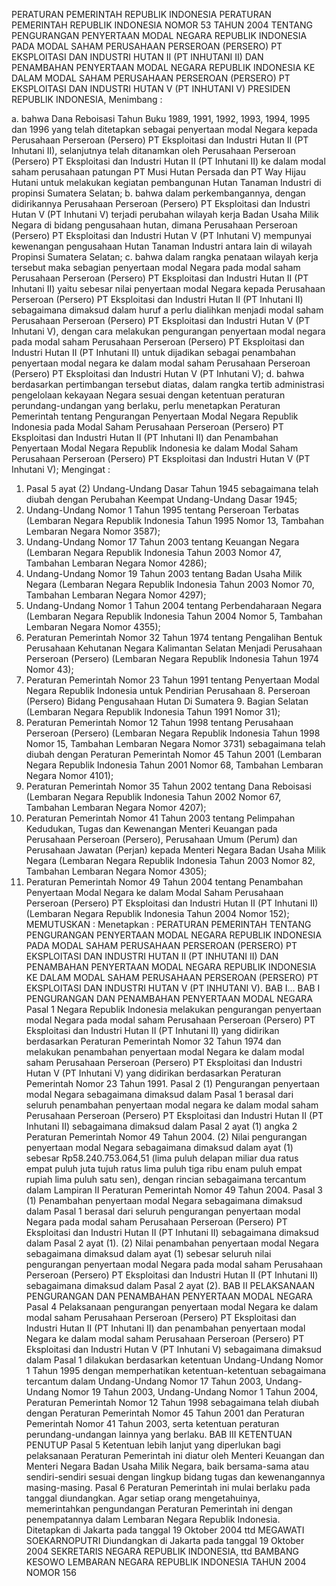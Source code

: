 PERATURAN PEMERINTAH REPUBLIK INDONESIA PERATURAN PEMERINTAH REPUBLIK INDONESIA NOMOR 53 TAHUN 2004 TENTANG PENGURANGAN PENYERTAAN MODAL NEGARA REPUBLIK INDONESIA PADA MODAL SAHAM PERUSAHAAN PERSEROAN (PERSERO) PT EKSPLOITASI DAN INDUSTRI HUTAN II (PT INHUTANI II) DAN PENAMBAHAN PENYERTAAN MODAL NEGARA REPUBLIK INDONESIA KE DALAM MODAL SAHAM PERUSAHAAN PERSEROAN (PERSERO) PT EKSPLOITASI DAN INDUSTRI HUTAN V (PT INHUTANI V) PRESIDEN REPUBLIK INDONESIA,
Menimbang :

a. bahwa Dana Reboisasi Tahun Buku 1989, 1991, 1992, 1993, 1994, 1995 dan 1996 yang telah ditetapkan sebagai penyertaan modal Negara kepada Perusahaan Perseroan (Persero) PT Eksploitasi dan Industri Hutan II (PT Inhutani II), selanjutnya telah ditanamkan oleh Perusahaan Perseroan (Persero) PT Eksploitasi dan Industri Hutan II (PT Inhutani II) ke dalam modal saham perusahaan patungan PT Musi Hutan Persada dan PT Way Hijau Hutani untuk melakukan kegiatan pembangunan Hutan Tanaman Industri di propinsi Sumatera Selatan;
b. bahwa dalam perkembangannya, dengan didirikannya Perusahaan Perseroan (Persero) PT Eksploitasi dan Industri Hutan V (PT Inhutani V) terjadi perubahan wilayah kerja Badan Usaha Milik Negara di bidang pengusahaan hutan, dimana Perusahaan Perseroan (Persero) PT Eksploitasi dan Industri Hutan V (PT Inhutani V) mempunyai kewenangan pengusahaan Hutan Tanaman Industri antara lain di wilayah Propinsi Sumatera Selatan;
c. bahwa dalam rangka penataan wilayah kerja tersebut maka sebagian penyertaan modal Negara pada modal saham Perusahaan Perseroan (Persero) PT Eksploitasi dan Industri Hutan II (PT Inhutani II) yaitu sebesar nilai penyertaan modal Negara kepada Perusahaan Perseroan (Persero) PT Eksploitasi dan Industri Hutan II (PT Inhutani II) sebagaimana dimaksud dalam huruf a perlu dialihkan menjadi modal saham Perusahaan Perseroan (Persero) PT Eksploitasi dan Industri Hutan V (PT Inhutani V), dengan cara melakukan pengurangan penyertaan modal negara pada modal saham Perusahaan Perseroan (Persero) PT Eksploitasi dan Industri Hutan II (PT Inhutani II) untuk dijadikan sebagai penambahan penyertaan modal negara ke dalam modal saham Perusahaan Perseroan (Persero) PT Eksploitasi dan Industri Hutan V (PT Inhutani V);
d. bahwa berdasarkan pertimbangan tersebut diatas, dalam rangka tertib administrasi pengelolaan kekayaan Negara sesuai dengan ketentuan peraturan perundang-undangan yang berlaku, perlu menetapkan Peraturan Pemerintah tentang Pengurangan Penyertaan Modal Negara Republik Indonesia pada Modal Saham Perusahaan Perseroan (Persero) PT Eksploitasi dan Industri Hutan II (PT Inhutani II) dan Penambahan Penyertaan Modal Negara Republik Indonesia ke dalam Modal Saham Perusahaan Perseroan (Persero) PT Eksploitasi dan Industri Hutan V (PT Inhutani V);
Mengingat :

1. Pasal 5 ayat (2) Undang-Undang Dasar Tahun 1945 sebagaimana telah diubah dengan Perubahan Keempat Undang-Undang Dasar 1945;
2. Undang-Undang Nomor 1 Tahun 1995 tentang Perseroan Terbatas (Lembaran Negara Republik Indonesia Tahun 1995 Nomor 13, Tambahan Lembaran Negara Nomor 3587);
3. Undang-Undang Nomor 17 Tahun 2003 tentang Keuangan Negara (Lembaran Negara Republik Indonesia Tahun 2003 Nomor 47, Tambahan Lembaran Negara Nomor 4286);
4. Undang-Undang Nomor 19 Tahun 2003 tentang Badan Usaha Milik Negara (Lembaran Negara Republik Indonesia Tahun 2003 Nomor 70, Tambahan Lembaran Negara Nomor 4297);
5. Undang-Undang Nomor 1 Tahun 2004 tentang Perbendaharaan Negara (Lembaran Negara Republik Indonesia Tahun 2004 Nomor 5, Tambahan Lembaran Negara Nomor 4355);
6. Peraturan Pemerintah Nomor 32 Tahun 1974 tentang Pengalihan Bentuk Perusahaan Kehutanan Negara Kalimantan Selatan Menjadi Perusahaan Perseroan (Persero) (Lembaran Negara Republik Indonesia Tahun 1974 Nomor 43);
7. Peraturan Pemerintah Nomor 23 Tahun 1991 tentang Penyertaan Modal Negara Republik Indonesia untuk Pendirian Perusahaan 8. Perseroan (Persero) Bidang Pengusahaan Hutan Di Sumatera 9. Bagian Selatan (Lembaran Negara Republik Indonesia Tahun 1991 Nomor 31);
8. Peraturan Pemerintah Nomor 12 Tahun 1998 tentang Perusahaan Perseroan (Persero) (Lembaran Negara Republik Indonesia Tahun 1998 Nomor 15, Tambahan Lembaran Negara Nomor 3731) sebagaimana telah diubah dengan Peraturan Pemerintah Nomor 45 Tahun 2001 (Lembaran Negara Republik Indonesia Tahun 2001 Nomor 68, Tambahan Lembaran Negara Nomor 4101);
9. Peraturan Pemerintah Nomor 35 Tahun 2002 tentang Dana Reboisasi (Lembaran Negara Republik Indonesia Tahun 2002 Nomor 67, Tambahan Lembaran Negara Nomor 4207);
10. Peraturan Pemerintah Nomor 41 Tahun 2003 tentang Pelimpahan Kedudukan, Tugas dan Kewenangan Menteri Keuangan pada Perusahaan Perseroan (Persero), Perusahaan Umum (Perum) dan Perusahaan Jawatan (Perjan) kepada Menteri Negara Badan Usaha Milik Negara (Lembaran Negara Republik Indonesia Tahun 2003 Nomor 82, Tambahan Lembaran Negara Nomor 4305);
11. Peraturan Pemerintah Nomor 49 Tahun 2004 tentang Penambahan Penyertaan Modal Negara ke dalam Modal Saham Perusahaan Perseroan (Persero) PT Eksploitasi dan Industri Hutan II (PT Inhutani II) (Lembaran Negara Republik Indonesia Tahun 2004 Nomor 152);
MEMUTUSKAN :
 Menetapkan : PERATURAN PEMERINTAH TENTANG PENGURANGAN PENYERTAAN MODAL NEGARA REPUBLIK INDONESIA PADA MODAL SAHAM PERUSAHAAN PERSEROAN (PERSERO) PT EKSPLOITASI DAN INDUSTRI HUTAN II (PT INHUTANI II) DAN PENAMBAHAN PENYERTAAN MODAL NEGARA REPUBLIK INDONESIA KE DALAM MODAL SAHAM PERUSAHAAN PERSEROAN (PERSERO) PT EKSPLOITASI DAN INDUSTRI HUTAN V (PT INHUTANI V). BAB I…
BAB I PENGURANGAN DAN PENAMBAHAN PENYERTAAN MODAL NEGARA
Pasal 1
Negara Republik Indonesia melakukan pengurangan penyertaan modal Negara pada modal saham Perusahaan Perseroan (Persero) PT Eksploitasi dan Industri Hutan II (PT Inhutani II) yang didirikan berdasarkan Peraturan Pemerintah Nomor 32 Tahun 1974 dan melakukan penambahan penyertaan modal Negara ke dalam modal saham Perusahaan Perseroan (Persero) PT Eksploitasi dan Industri Hutan V (PT Inhutani V) yang didirikan berdasarkan Peraturan Pemerintah Nomor 23 Tahun 1991.
Pasal 2
(1) Pengurangan penyertaan modal Negara sebagaimana dimaksud dalam Pasal 1 berasal dari seluruh penambahan penyertaan modal negara ke dalam modal saham Perusahaan Perseroan (Persero) PT Eksploitasi dan Industri Hutan II (PT Inhutani II) sebagaimana dimaksud dalam Pasal 2 ayat (1) angka 2 Peraturan Pemerintah Nomor 49 Tahun 2004.
(2) Nilai pengurangan penyertaan modal Negara sebagaimana dimaksud dalam ayat (1) sebesar Rp58.240.753.064,51 (lima puluh delapan miliar dua ratus empat puluh juta tujuh ratus lima puluh tiga ribu enam puluh empat rupiah lima puluh satu sen), dengan rincian sebagaimana tercantum dalam Lampiran II Peraturan Pemerintah Nomor 49 Tahun 2004.
Pasal 3
(1) Penambahan penyertaan modal Negara sebagaimana dimaksud dalam Pasal 1 berasal dari seluruh pengurangan penyertaan modal Negara pada modal saham Perusahaan Perseroan (Persero) PT Eksploitasi dan Industri Hutan II (PT Inhutani II) sebagaimana dimaksud dalam Pasal 2 ayat (1).
(2) Nilai penambahan penyertaan modal Negara sebagaimana dimaksud dalam ayat (1) sebesar seluruh nilai pengurangan penyertaan modal Negara pada modal saham Perusahaan Perseroan (Persero) PT Eksploitasi dan Industri Hutan II (PT Inhutani II) sebagaimana dimaksud dalam Pasal 2 ayat (2).
BAB II PELAKSANAAN PENGURANGAN DAN PENAMBAHAN PENYERTAAN MODAL NEGARA
Pasal 4
Pelaksanaan pengurangan penyertaan modal Negara ke dalam modal saham Perusahaan Perseroan (Persero) PT Eksploitasi dan Industri Hutan II (PT Inhutani II) dan penambahan penyertaan modal Negara ke dalam modal saham Perusahaan Perseroan (Persero) PT Eksploitasi dan Industri Hutan V (PT Inhutani V) sebagaimana dimaksud dalam Pasal 1 dilakukan berdasarkan ketentuan Undang-Undang Nomor 1 Tahun 1995 dengan memperhatikan ketentuan-ketentuan sebagaimana tercantum dalam Undang-Undang Nomor 17 Tahun 2003, Undang-Undang Nomor 19 Tahun 2003, Undang-Undang Nomor 1 Tahun 2004, Peraturan Pemerintah Nomor 12 Tahun 1998 sebagaimana telah diubah dengan Peraturan Pemerintah Nomor 45 Tahun 2001 dan Peraturan Pemerintah Nomor 41 Tahun 2003, serta ketentuan peraturan perundang-undangan lainnya yang berlaku.
BAB III KETENTUAN PENUTUP
Pasal 5
Ketentuan lebih lanjut yang diperlukan bagi pelaksanaan Peraturan Pemerintah ini diatur oleh Menteri Keuangan dan Menteri Negara Badan Usaha Milik Negara, baik bersama-sama atau sendiri-sendiri sesuai dengan lingkup bidang tugas dan kewenangannya masing-masing.
Pasal 6
Peraturan Pemerintah ini mulai berlaku pada tanggal diundangkan.
Agar setiap orang mengetahuinya, memerintahkan pengundangan Peraturan Pemerintah ini dengan penempatannya dalam Lembaran Negara Republik Indonesia. Ditetapkan di Jakarta pada tanggal 19 Oktober 2004 ttd MEGAWATI SOEKARNOPUTRI Diundangkan di Jakarta pada tanggal 19 Oktober 2004 SEKRETARIS NEGARA REPUBLIK INDONESIA, ttd BAMBANG KESOWO LEMBARAN NEGARA REPUBLIK INDONESIA TAHUN 2004 NOMOR 156